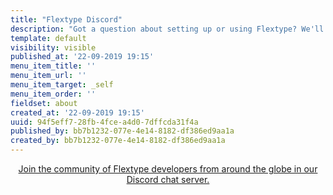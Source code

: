 ```yaml
---
title: "Flextype Discord"
description: "Got a question about setting up or using Flextype? We'll do our best to help you out. Also here you may start discussions about core, plugin and themes development."
template: default
visibility: visible
published_at: '22-09-2019 19:15'
menu_item_title: ''
menu_item_url: ''
menu_item_target: _self
menu_item_order: ''
fieldset: about
created_at: '22-09-2019 19:15'
uuid: 94f5eff7-28fb-4fce-a4d0-7dffcda31f4a
published_by: bb7b1232-077e-4e14-8182-df386ed9aa1a
created_by: bb7b1232-077e-4e14-8182-df386ed9aa1a
---
```


<center>
    <a class="relative button-link-effect-1 text-lg w-6/12 relative no-underline pl-20 pr-20 pt-6 pb-6 block text-white bg-black border-white border-4" href="https://discord.gg/CCKPKVG">
        Join the community of Flextype developers from around the globe in our Discord chat server.
    </a>
</center>
